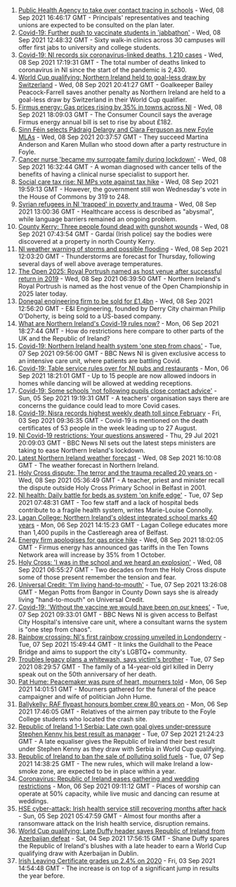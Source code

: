 1. [Public Health Agency to take over contact tracing in schools](https://www.bbc.co.uk/news/uk-northern-ireland-58464304?at_medium=RSS&at_campaign=KARANGA) - Wed, 08 Sep 2021 16:46:17 GMT - Principals' representatives and teaching unions are expected to be consulted on the plan later.
2. [Covid-19: Further push to vaccinate students in 'jabbathon'](https://www.bbc.co.uk/news/uk-northern-ireland-58490679?at_medium=RSS&at_campaign=KARANGA) - Wed, 08 Sep 2021 12:48:32 GMT - Sixty walk-in clinics across 30 campuses will offer first jabs to university and college students.
3. [Covid-19: NI records six coronavirus-linked deaths, 1,210 cases](https://www.bbc.co.uk/news/uk-northern-ireland-58492668?at_medium=RSS&at_campaign=KARANGA) - Wed, 08 Sep 2021 17:19:31 GMT - The total number of deaths linked to coronavirus in NI since the start of the pandemic is 2,430.
4. [World Cup qualifying: Northern Ireland held to goal-less draw by Switzerland](https://www.bbc.co.uk/sport/football/58404778?at_medium=RSS&at_campaign=KARANGA) - Wed, 08 Sep 2021 20:41:27 GMT - Goalkeeper Bailey Peacock-Farrell saves another penalty as Northern Ireland are held to a goal-less draw by Switzerland in their World Cup qualifier.
5. [Firmus energy: Gas prices rising by 35% in towns across NI](https://www.bbc.co.uk/news/uk-northern-ireland-58480550?at_medium=RSS&at_campaign=KARANGA) - Wed, 08 Sep 2021 18:09:03 GMT - The Consumer Council says the average Firmus energy annual bill is set to rise by about £182.
6. [Sinn Féin selects Pádraig Delargy and Ciara Ferguson as new Foyle MLAs](https://www.bbc.co.uk/news/uk-northern-ireland-foyle-west-58495303?at_medium=RSS&at_campaign=KARANGA) - Wed, 08 Sep 2021 20:37:57 GMT - They succeed Martina Anderson and Karen Mullan who stood down after a party restructure in Foyle.
7. [Cancer nurse 'became my surrogate family during lockdown'](https://www.bbc.co.uk/news/uk-northern-ireland-58494461?at_medium=RSS&at_campaign=KARANGA) - Wed, 08 Sep 2021 16:32:44 GMT - A woman diagnosed with cancer tells of the benefits of having a clinical nurse specialist to support her.
8. [Social care tax rise: NI MPs vote against tax hike](https://www.bbc.co.uk/news/uk-northern-ireland-58492674?at_medium=RSS&at_campaign=KARANGA) - Wed, 08 Sep 2021 19:59:13 GMT - However, the government still won Wednesday's vote in the House of Commons by 319 to 248.
9. [Syrian refugees in NI 'trapped' in poverty and trauma](https://www.bbc.co.uk/news/uk-northern-ireland-58486567?at_medium=RSS&at_campaign=KARANGA) - Wed, 08 Sep 2021 13:00:36 GMT - Healthcare access is described as "abysmal", while language barriers remained an ongoing problem.
10. [County Kerry: Three people found dead with gunshot wounds](https://www.bbc.co.uk/news/world-europe-58483201?at_medium=RSS&at_campaign=KARANGA) - Wed, 08 Sep 2021 07:43:54 GMT - Gardaí (Irish police) say the bodies were discovered at a property in north County Kerry.
11. [NI weather warning of storms and possible flooding](https://www.bbc.co.uk/news/uk-northern-ireland-58484929?at_medium=RSS&at_campaign=KARANGA) - Wed, 08 Sep 2021 12:03:20 GMT - Thunderstorms are forecast for Thursday, following several days of well above average temperatures.
12. [The Open 2025: Royal Portrush named as host venue after successful return in 2019](https://www.bbc.co.uk/sport/golf/58479535?at_medium=RSS&at_campaign=KARANGA) - Wed, 08 Sep 2021 06:39:50 GMT - Northern Ireland's Royal Portrush is named as the host venue of the Open Championship in 2025 later today.
13. [Donegal engineering firm to be sold for £1.4bn](https://www.bbc.co.uk/news/uk-northern-ireland-58488998?at_medium=RSS&at_campaign=KARANGA) - Wed, 08 Sep 2021 12:56:20 GMT - E&I Engineering, founded by Derry City chairman Philip O'Doherty, is being sold to a US-based company.
14. [What are Northern Ireland's Covid-19 rules now?](https://www.bbc.co.uk/news/uk-northern-ireland-58175159?at_medium=RSS&at_campaign=KARANGA) - Mon, 06 Sep 2021 18:27:44 GMT - How do restrictions here compare to other parts of the UK and the Republic of Ireland?
15. [Covid-19: Northern Ireland health system 'one step from chaos'](https://www.bbc.co.uk/news/uk-northern-ireland-58465147?at_medium=RSS&at_campaign=KARANGA) - Tue, 07 Sep 2021 09:56:00 GMT - BBC News NI is given exclusive access to an intensive care unit, where patients are battling Covid.
16. [Covid-19: Table service rules over for NI pubs and restaurants](https://www.bbc.co.uk/news/uk-northern-ireland-58458086?at_medium=RSS&at_campaign=KARANGA) - Mon, 06 Sep 2021 18:21:01 GMT - Up to 15 people are now allowed indoors in homes while dancing will be allowed at wedding receptions.
17. [Covid-19: Some schools 'not following pupils close contact advice'](https://www.bbc.co.uk/news/uk-northern-ireland-58457095?at_medium=RSS&at_campaign=KARANGA) - Sun, 05 Sep 2021 19:19:31 GMT - A teachers' organisation says there are concerns the guidance could lead to more Covid cases.
18. [Covid-19: Nisra records highest weekly death toll since February](https://www.bbc.co.uk/news/uk-northern-ireland-58431986?at_medium=RSS&at_campaign=KARANGA) - Fri, 03 Sep 2021 09:36:35 GMT - Covid-19 is mentioned on the death certificates of 53 people in the week leading up to 27 August.
19. [NI Covid-19 restrictions: Your questions answered](https://www.bbc.co.uk/news/uk-northern-ireland-54117810?at_medium=RSS&at_campaign=KARANGA) - Thu, 29 Jul 2021 20:09:03 GMT - BBC News NI sets out the latest steps ministers are taking to ease Northern Ireland's lockdown.
20. [Latest Northern Ireland weather forecast](https://www.bbc.co.uk/news/uk-northern-ireland-26018439?at_medium=RSS&at_campaign=KARANGA) - Wed, 08 Sep 2021 16:10:08 GMT - The weather forecast in Northern Ireland.
21. [Holy Cross dispute: The terror and the trauma recalled 20 years on](https://www.bbc.co.uk/news/uk-northern-ireland-58465148?at_medium=RSS&at_campaign=KARANGA) - Wed, 08 Sep 2021 05:36:49 GMT - A teacher, priest and minister recall the dispute outside Holy Cross Primary School in Belfast in 2001.
22. [NI health: Daily battle for beds as system 'on knife edge'](https://www.bbc.co.uk/news/uk-northern-ireland-58466697?at_medium=RSS&at_campaign=KARANGA) - Tue, 07 Sep 2021 07:48:31 GMT - Too few staff and a lack of hospital beds contribute to a fragile health system, writes Marie-Louise Connolly.
23. [Lagan College: Northern Ireland's oldest integrated school marks 40 years](https://www.bbc.co.uk/news/uk-northern-ireland-58457098?at_medium=RSS&at_campaign=KARANGA) - Mon, 06 Sep 2021 14:15:23 GMT - Lagan College educates more than 1,400 pupils in the Castlereagh area of Belfast.
24. [Energy firm apologises for gas price hike](https://www.bbc.co.uk/news/58494466?at_medium=RSS&at_campaign=KARANGA) - Wed, 08 Sep 2021 18:02:05 GMT - Firmus energy has announced gas tariffs in the Ten Towns Network area will increase by 35% from 1 October.
25. [Holy Cross: 'I was in the school and we heard an explosion'](https://www.bbc.co.uk/news/58478882?at_medium=RSS&at_campaign=KARANGA) - Wed, 08 Sep 2021 06:55:27 GMT - Two decades on from the Holy Cross dispute some of those present remember the tension and fear.
26. [Universal Credit: 'I'm living hand-to-mouth'](https://www.bbc.co.uk/news/uk-northern-ireland-58478878?at_medium=RSS&at_campaign=KARANGA) - Tue, 07 Sep 2021 13:26:08 GMT - Megan Potts from Bangor in County Down says she is already living "hand-to-mouth" on Universal Credit.
27. [Covid-19: 'Without the vaccine we would have been on our knees'](https://www.bbc.co.uk/news/uk-northern-ireland-58475238?at_medium=RSS&at_campaign=KARANGA) - Tue, 07 Sep 2021 09:33:01 GMT - BBC News NI is given access to Belfast City Hospital's intensive care unit, where a consultant warns the system is "one step from chaos".
28. [Rainbow crossing: NI's first rainbow crossing unveiled in Londonderry](https://www.bbc.co.uk/news/uk-northern-ireland-foyle-west-58480610?at_medium=RSS&at_campaign=KARANGA) - Tue, 07 Sep 2021 15:49:44 GMT - It links the Guildhall to the Peace Bridge and aims to support the city's LGBTQ+ community.
29. [Troubles legacy plans a whitewash, says victim's brother](https://www.bbc.co.uk/news/uk-northern-ireland-foyle-west-58467776?at_medium=RSS&at_campaign=KARANGA) - Tue, 07 Sep 2021 08:29:57 GMT - The family of a 14-year-old girl killed in Derry speak out on the 50th anniversary of her death.
30. [Pat Hume: Peacemaker was pure of heart, mourners told](https://www.bbc.co.uk/news/uk-northern-ireland-58457093?at_medium=RSS&at_campaign=KARANGA) - Mon, 06 Sep 2021 14:01:51 GMT - Mourners gathered for the funeral of the peace campaigner and wife of politician John Hume.
31. [Ballykelly: RAF flypast honours bomber crew 80 years on](https://www.bbc.co.uk/news/uk-northern-ireland-foyle-west-58467772?at_medium=RSS&at_campaign=KARANGA) - Mon, 06 Sep 2021 17:46:05 GMT - Relatives of the airmen pay tribute to the Foyle College students who located the crash site.
32. [Republic of Ireland 1-1 Serbia: Late own goal gives under-pressure Stephen Kenny his best result as manager](https://www.bbc.co.uk/sport/football/58461073?at_medium=RSS&at_campaign=KARANGA) - Tue, 07 Sep 2021 21:24:23 GMT - A late equaliser gives the Republic of Ireland their best result under Stephen Kenny as they draw with Serbia in World Cup qualifying.
33. [Republic of Ireland to ban the sale of polluting solid fuels](https://www.bbc.co.uk/news/world-europe-58478718?at_medium=RSS&at_campaign=KARANGA) - Tue, 07 Sep 2021 14:38:25 GMT - The new rules, which will make Ireland a low-smoke zone, are expected to be in place within a year.
34. [Coronavirus: Republic of Ireland eases gathering and wedding restrictions](https://www.bbc.co.uk/news/world-europe-58460563?at_medium=RSS&at_campaign=KARANGA) - Mon, 06 Sep 2021 09:11:12 GMT - Places of worship can operate at 50% capacity, while live music and dancing can resume at weddings.
35. [HSE cyber-attack: Irish health service still recovering months after hack](https://www.bbc.co.uk/news/world-europe-58413448?at_medium=RSS&at_campaign=KARANGA) - Sun, 05 Sep 2021 05:47:59 GMT - Almost four months after a ransomware attack on the Irish health service, disruption remains.
36. [World Cup qualifying: Late Duffy header saves Republic of Ireland from Azerbaijan defeat](https://www.bbc.co.uk/sport/football/58434755?at_medium=RSS&at_campaign=KARANGA) - Sat, 04 Sep 2021 17:56:15 GMT - Shane Duffy spares the Republic of Ireland's blushes with a late header to earn a World Cup qualifying draw with Azerbaijan in Dublin.
37. [Irish Leaving Certificate grades up 2.4% on 2020](https://www.bbc.co.uk/news/world-europe-58439517?at_medium=RSS&at_campaign=KARANGA) - Fri, 03 Sep 2021 14:54:48 GMT - The increase is on top of a significant jump in results the year before.
